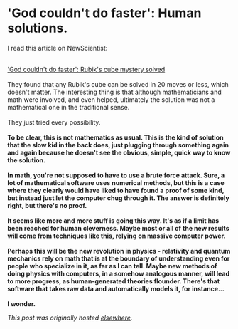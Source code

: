 # 'God couldn't do faster': Human solutions.

<div>
<p>I read this article on NewScientist:</p>
<div><span class="Apple-style-span"><br></span></div>
<div><span class="Apple-style-span"><a href="http://www.newscientist.com/article/dn19301-god-couldnt-do-faster-rubiks-cube-mystery-solved.html">'God couldn't do faster': Rubik's cube mystery solved</a></span></div>
<div><span class="Apple-style-span"><span class="Apple-style-span"><b><br></b></span></span></div>
<div>They found that any Rubik's cube can be solved in 20 moves or less, which doesn't matter.  The interesting thing is that although mathematicians and math were involved, and even helped, ultimately the solution was not a mathematical one in the traditional sense.</div>
<div><br></div>
<div>They just tried every possibility.</div>
<div><span class="Apple-style-span"><span class="Apple-style-span"><b><span class="Apple-style-span"><br></span></b></span></span></div>
<div><span class="Apple-style-span"><span class="Apple-style-span"><b><span class="Apple-style-span">To be clear, this is not mathematics as usual.  This is the kind of solution that the slow kid in the back does, just plugging through something again and again because he doesn't see the obvious, simple, quick way to know the solution.</span></b></span></span></div>
<div><span class="Apple-style-span"><span class="Apple-style-span"><b><span class="Apple-style-span"><br></span></b></span></span></div>
<div><span class="Apple-style-span"><span class="Apple-style-span"><b><span class="Apple-style-span">In math, you're not supposed to have to use a brute force attack.  Sure, a lot of mathematical software uses numerical methods, but this is a case where they clearly would have liked to have found a proof of some kind, but instead just let the computer chug through it.  The answer is definitely right, but there's no proof.</span></b></span></span></div>
<div><span class="Apple-style-span"><span class="Apple-style-span"><b><span class="Apple-style-span"><br></span></b></span></span></div>
<div><span class="Apple-style-span"><span class="Apple-style-span"><b><span class="Apple-style-span">It seems like more and more stuff is going this way.  It's as if a limit has been reached for human cleverness.  Maybe most or all of the new results will come from techniques like this, relying on massive computer power.</span></b></span></span></div>
<div><span class="Apple-style-span"><span class="Apple-style-span"><b><span class="Apple-style-span"><br></span></b></span></span></div>
<div><span class="Apple-style-span"><span class="Apple-style-span"><b><span class="Apple-style-span">Perhaps this will be the new revolution in physics - relativity and quantum mechanics rely on math that is at the boundary of understanding even for people who specialize in it, as far as I can tell.  Maybe new methods of doing physics with computers, in a somehow analogous manner, will lead to more progress, as human-generated theories flounder.  There's that software that takes raw data and automatically models it, for instance...</span></b></span></span></div>
<div><span class="Apple-style-span"><span class="Apple-style-span"><b><span class="Apple-style-span"><br></span></b></span></span></div>
<div><span class="Apple-style-span"><span class="Apple-style-span"><b><span class="Apple-style-span">I wonder.</span></b></span></span></div>
</div>


*This post was originally hosted [elsewhere](http://planspace.blogspot.com/2010/10/god-couldnt-do-faster-human-solutions.html).*

